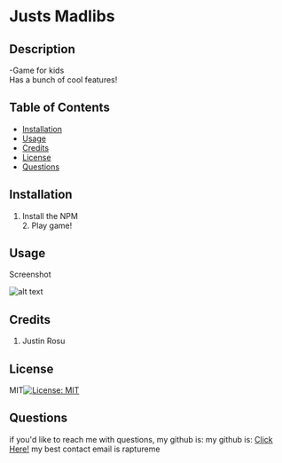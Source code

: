 # Justs Madlibs
  
  ## Description 
  
  -Game for kids<br/>Has a bunch of cool features!
  
  ## Table of Contents
  
  - [Installation](#installation)
  - [Usage](#usage)
  - [Credits](#credits)
  - [License](#license)
  - [Questions](#questions)
  
  
  ## Installation
  
  1. Install the NPM<br/>2. Play game!
  
  ## Usage
  
  Screenshot
  
  ![alt text](assets/images/screenshot.png)
  
  ## Credits
  
  1. Justin Rosu
  
  ## License
  
  MIT[![License: MIT](https://img.shields.io/badge/License-MIT-yellow.svg)](https://opensource.org/licenses/MIT)

  ## Questions
  
  if you'd like to reach me with questions, my github is:
  my github is: [Click Here!](https://github.com/RaptureMe)
  my best contact email is raptureme
  
  